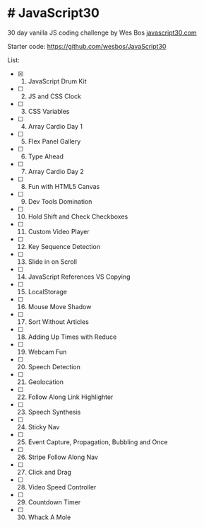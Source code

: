# # JavaScript30
30 day vanilla JS coding challenge by Wes Bos [javascript30.com](javascript30.com)

Starter code: https://github.com/wesbos/JavaScript30

List:

- [x] 1.  JavaScript Drum Kit
- [ ] 2.  JS and CSS Clock
- [ ] 3.  CSS Variables
- [ ] 4.  Array Cardio Day 1
- [ ] 5.  Flex Panel Gallery
- [ ] 6.  Type Ahead
- [ ] 7.  Array Cardio Day 2
- [ ] 8.  Fun with HTML5 Canvas
- [ ] 9.  Dev Tools Domination
- [ ] 10. Hold Shift and Check Checkboxes
- [ ] 11. Custom Video Player
- [ ] 12. Key Sequence Detection
- [ ] 13. Slide in on Scroll
- [ ] 14. JavaScript References VS Copying
- [ ] 15. LocalStorage
- [ ] 16. Mouse Move Shadow
- [ ] 17. Sort Without Articles
- [ ] 18. Adding Up Times with Reduce
- [ ] 19. Webcam Fun
- [ ] 20. Speech Detection
- [ ] 21. Geolocation
- [ ] 22. Follow Along Link Highlighter
- [ ] 23. Speech Synthesis
- [ ] 24. Sticky Nav
- [ ] 25. Event Capture, Propagation, Bubbling and Once
- [ ] 26. Stripe Follow Along Nav
- [ ] 27. Click and Drag
- [ ] 28. Video Speed Controller
- [ ] 29. Countdown Timer
- [ ] 30. Whack A Mole 